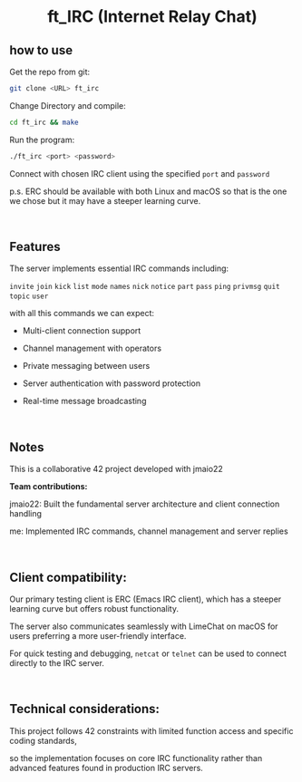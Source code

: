 <h1 align="center"> ft_IRC (Internet Relay Chat) </h1>

## how to use

Get the repo from git:
```bash
git clone <URL> ft_irc
```

Change Directory and compile:
```bash
cd ft_irc && make
```

Run the program:
```bash
./ft_irc <port> <password>
```

Connect with chosen IRC client using the specified `port` and `password`

p.s. ERC should be available with both Linux and macOS so that is the one we chose but it may have a steeper learning curve.

<br>

## Features

The server implements essential IRC commands including:

`invite` `join` `kick` `list` `mode` `names` `nick` `notice` `part` `pass` `ping` `privmsg` `quit` `topic` `user`

with all this commands we can expect:

- Multi-client connection support
  
- Channel management with operators
  
- Private messaging between users
  
- Server authentication with password protection
  
- Real-time message broadcasting

<br>

## Notes

This is a collaborative 42 project developed with jmaio22

**Team contributions:**

jmaio22: Built the fundamental server architecture and client connection handling

me:  Implemented IRC commands, channel management and server replies

<br>

## Client compatibility:

Our primary testing client is ERC (Emacs IRC client), which has a steeper learning curve but offers robust functionality. 

The server also communicates seamlessly with LimeChat on macOS for users preferring a more user-friendly interface.

For quick testing and debugging, `netcat` or `telnet` can be used to connect directly to the IRC server.

<br>

## Technical considerations:

This project follows 42 constraints with limited function access and specific coding standards, 

so the implementation focuses on core IRC functionality rather than advanced features found in production IRC servers.
